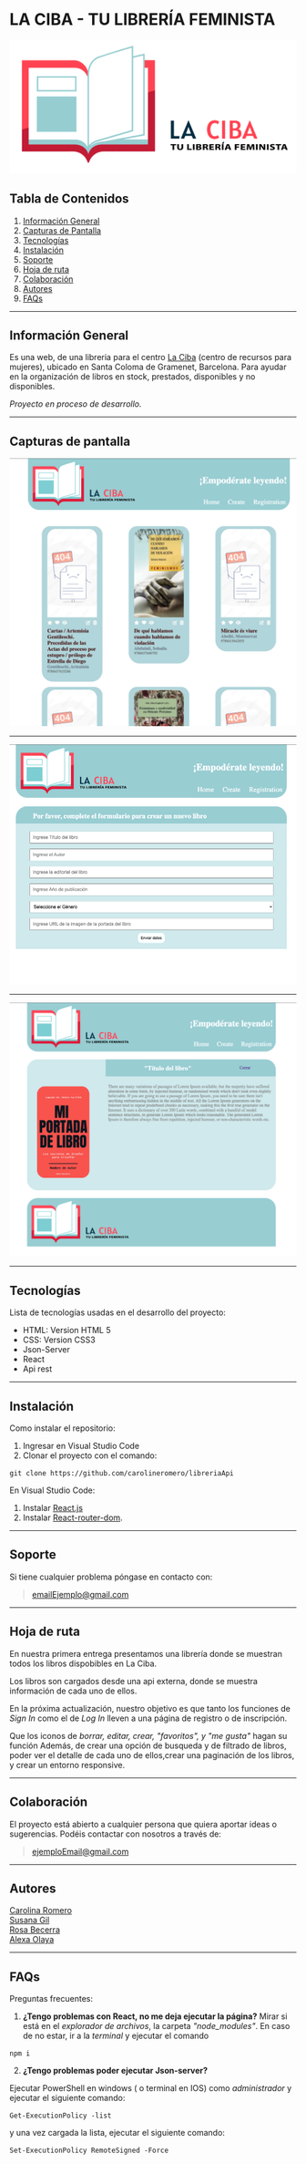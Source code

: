# LA CIBA - TU LIBRERÍA FEMINISTA
![logo-pizzaPlanet](./src/assets/img/logo04.png)


## Tabla de Contenidos
1. [Información General](#información-general)
2. [Capturas de Pantalla](#capturas-de-pantalla)
3. [Tecnologías](#tecnologías)
4. [Instalación](#instalación)
5. [Soporte](#soporte)
6. [Hoja de ruta](#hoja-de-ruta)
7. [Colaboración](#colaboración)
8. [Autores](#autores)
9. [FAQs](#faqs)


***
## Información General

Es una web, de una libreria para el centro [La Ciba](https://laciba.gramenet.cat/es/) (centro de recursos para mujeres), ubicado en Santa Coloma de Gramenet, Barcelona. 
Para ayudar en la organización de libros en stock, prestados, disponibles y no disponibles.

*Proyecto en proceso de desarrollo.*   

***

## Capturas de pantalla

![screenshot01.png](/src/assets/img/screenshot01.png)
***
![screenshot02.png](/src/assets/img/screenshot02.png)
***
![screenshot03.png](/src/assets/img/screenshot03.png)

***
## Tecnologías
Lista de tecnologías usadas en el desarrollo del proyecto:
* HTML: Version HTML 5
* CSS: Version CSS3
* Json-Server
* React
* Api rest


***
## Instalación
Como instalar el repositorio:

1. Ingresar en Visual Studio Code
2.  Clonar el proyecto con el comando: 
 ``` 
git clone https://github.com/carolineromero/libreriaApi
```
En Visual Studio Code:
1. Instalar [React.js](https://es.reactjs.org/)
2. Instalar [React-router-dom](https://reactrouter.com/).

***


## Soporte
Si tiene cualquier problema póngase en contacto con: 
> emailEjemplo@gmail.com

***

## Hoja de ruta

En nuestra primera entrega presentamos una librería donde se muestran todos los libros dispobibles en La Ciba.

Los libros son cargados desde una api externa, donde se muestra información de cada uno de ellos.

En la próxima actualización, nuestro objetivo es que tanto los funciones de *Sign In* como el de *Log In* lleven a una página de registro o de inscripción.

Que los iconos de *borrar, editar, crear, "favoritos", y "me gusta"* hagan su función
Además, de crear una opción de busqueda y de filtrado de libros, poder ver el detalle de cada uno de ellos,crear una paginación de los libros, y crear un entorno responsive.


***
## Colaboración
El proyecto está abierto a cualquier persona que quiera aportar ideas o sugerencias. Podéis contactar con nosotros a través de:

> ejemploEmail@gmail.com

***
## Autores 
[Carolina Romero](https://github.com/carolineromero)  
[Susana Gil](https://github.com/gilsusana)  
[Rosa Becerra](https://github.com/RosaaBecerra)  
[Alexa Olaya](https://github.com/AlexaOlaya81) 


***
## FAQs

Preguntas frecuentes:
1. **¿Tengo problemas con React, no me deja ejecutar la página?**
Mirar si está en el *explorador de archivos*, la carpeta *"node_modules"*. En caso de no estar, ir a la *terminal* y ejecutar el comando
 ``` 
npm i 
```

2. **¿Tengo problemas poder ejecutar Json-server?**

Ejecutar PowerShell en windows ( o terminal en IOS) como *administrador* y ejecutar el siguiente comando: 
 ``` 
Get-ExecutionPolicy -list 
```
y una vez cargada la lista, ejecutar el siguiente comando:
 ``` 
Set-ExecutionPolicy RemoteSigned -Force 
```